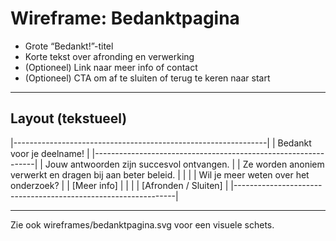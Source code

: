 # Wireframe: Bedanktpagina

- Grote “Bedankt!”-titel
- Korte tekst over afronding en verwerking
- (Optioneel) Link naar meer info of contact
- (Optioneel) CTA om af te sluiten of terug te keren naar start

---

## Layout (tekstueel)

|---------------------------------------------------------------|
|                        Bedankt voor je deelname!              |
|---------------------------------------------------------------|
| Jouw antwoorden zijn succesvol ontvangen.                     |
| Ze worden anoniem verwerkt en dragen bij aan beter beleid.    |
|                                                              |
| Wil je meer weten over het onderzoek?                         |
| [Meer info]                                                   |
|                                                              |
| [Afronden / Sluiten]                                          |
|---------------------------------------------------------------|

---

Zie ook wireframes/bedanktpagina.svg voor een visuele schets.
